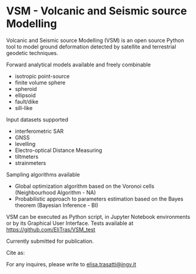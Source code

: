 # VSM - Volcanic and Seismic source Modelling

Volcanic and Seismic source Modelling (VSM) is an open source Python tool to model ground deformation detected by satellite and terrestrial geodetic techniques.

Forward analytical models available and freely combinable
- isotropic point-source
- finite volume sphere
- spheroid
- ellipsoid
- fault/dike
- sill-like

Input datasets supported
- interferometric SAR
- GNSS
- levelling
- Electro-optical Distance Measuring
- tiltmeters
- strainmeters

Sampling algorithms available
- Global optimization algorithm based on the Voronoi cells (Neighbourhood Algorithm - NA)
- Probabilistic approach to parameters estimation based on the Bayes theorem (Bayesian Inference - BI)

VSM can be executed as Python script, in Jupyter Notebook environments or by its Graphical User Interface.
Tests available at https://github.com/EliTras/VSM_test

Currently submitted for publication.

Cite as: 

For any inquires, please write to elisa.trasatti@ingv.it
